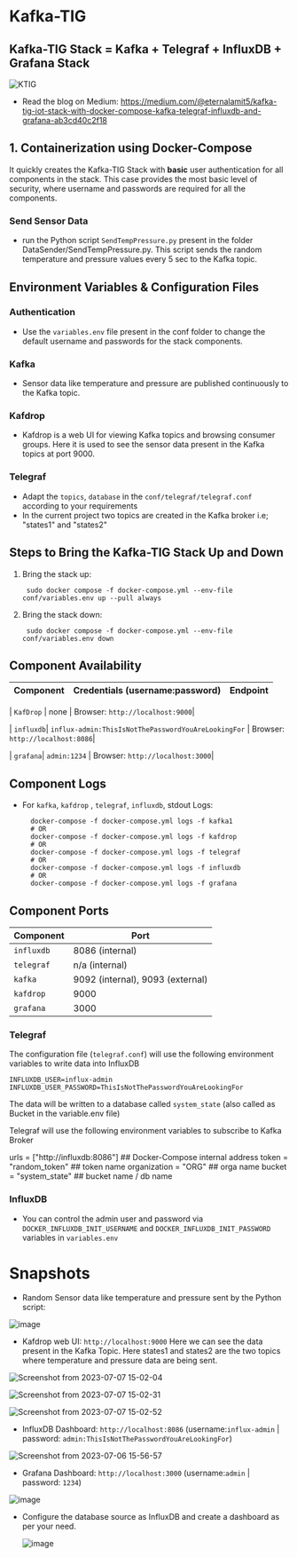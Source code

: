 # Kafka-TIG

## Kafka-TIG Stack = Kafka + Telegraf + InfluxDB + Grafana Stack

![KTIG](https://github.com/eternalamit5/Kafka-TIG/assets/44448083/e3575eec-8075-45a2-9369-7a7b2cb44570)

- Read the blog on Medium:
  https://medium.com/@eternalamit5/kafka-tig-iot-stack-with-docker-compose-kafka-telegraf-influxdb-and-grafana-ab3cd40c2f18


## 1. Containerization using Docker-Compose

It quickly creates the Kafka-TIG Stack with __basic__ user authentication for all
components in the stack. This case provides the most basic level of security, where username and passwords
are required for all the components.

### Send Sensor Data

- run the Python script `SendTempPressure.py` present in the folder DataSender/SendTempPressure.py. This script sends the random temperature and pressure values every 5 sec to the Kafka topic.
  
## Environment Variables & Configuration Files

### Authentication

- Use the `variables.env` file present in the conf folder to change the default username and passwords for the stack components.

### Kafka

- Sensor data like temperature and pressure are published continuously to the Kafka topic.

### Kafdrop

- Kafdrop is a web UI for viewing Kafka topics and browsing consumer groups. Here it is used to see the sensor data present in the Kafka topics at port 9000.

### Telegraf

- Adapt the `topics`, `database` in the `conf/telegraf/telegraf.conf` according to your requirements
- In the current project two topics are created in the Kafka broker i.e; "states1" and "states2"


## Steps to Bring the Kafka-TIG Stack Up and Down


1. Bring the stack up:

        sudo docker compose -f docker-compose.yml --env-file conf/variables.env up --pull always

2. Bring the stack down:

        sudo docker compose -f docker-compose.yml --env-file conf/variables.env down  
    

## Component Availability

|   Component  |  Credentials (username:password)  |                         Endpoint                         |
|:---------:|:-----------------:|:-----------------------------------------------------------------------------------------------------:| 

| `KafDrop` | none                                                | Browser: `http://localhost:9000`|


| `influxdb`| `influx-admin:ThisIsNotThePasswordYouAreLookingFor` | Browser: `http://localhost:8086`|

| `grafana`| `admin:1234` | Browser: `http://localhost:3000`|


## Component Logs
- For `kafka`, `kafdrop` , `telegraf`, `influxdb`,  stdout Logs:

        docker-compose -f docker-compose.yml logs -f kafka1
        # OR
        docker-compose -f docker-compose.yml logs -f kafdrop
        # OR
        docker-compose -f docker-compose.yml logs -f telegraf
        # OR
        docker-compose -f docker-compose.yml logs -f influxdb
        # OR
        docker-compose -f docker-compose.yml logs -f grafana


## Component Ports

| Component   | Port  |
| ----------  | ----- |
| `influxdb`  | 8086 (internal)  |
| `telegraf`  | n/a (internal)  |
| `kafka` | 9092 (internal), 9093 (external) |
| `kafdrop`   | 9000 |
| `grafana`   | 3000 |


### Telegraf

The configuration file (`telegraf.conf`) will use the following environment variables to write data into
InfluxDB

    INFLUXDB_USER=influx-admin
    INFLUXDB_USER_PASSWORD=ThisIsNotThePasswordYouAreLookingFor

The data will be written to a database called `system_state` (also called as Bucket in the variable.env file)

Telegraf will use the following environment variables to subscribe to Kafka Broker

  urls = ["http://influxdb:8086"] ## Docker-Compose internal address
  token = "random_token" ## token name
  organization = "ORG" ## orga name
  bucket = "system_state" ## bucket name / db name


### InfluxDB

- You can control the admin user and password via `DOCKER_INFLUXDB_INIT_USERNAME` and `DOCKER_INFLUXDB_INIT_PASSWORD` variables in `variables.env`

# Snapshots

- Random Sensor data like temperature and pressure sent by the Python script:
  
![image](https://github.com/eternalamit5/KTIS-Kafka-Telegraf-InfluxDB-ReactJS/assets/44448083/e560d810-b4e3-46d5-aa2c-b3f23c05cd59)


- Kafdrop web UI: `http://localhost:9000`
Here we can see the data present in the Kafka Topic. Here states1 and states2 are the two topics where temperature and pressure data are being sent.



![Screenshot from 2023-07-07 15-02-04](https://github.com/eternalamit5/KTIS-Kafka-Telegraf-InfluxDB-ReactJS/assets/44448083/8c3f678b-ec11-4e9c-a1ac-2692ca22f2bd)




![Screenshot from 2023-07-07 15-02-31](https://github.com/eternalamit5/KTIS-Kafka-Telegraf-InfluxDB-ReactJS/assets/44448083/3017dafd-d0ad-4a14-9714-d8e9aa63acf3)





![Screenshot from 2023-07-07 15-02-52](https://github.com/eternalamit5/KTIS-Kafka-Telegraf-InfluxDB-ReactJS/assets/44448083/c7f02366-b104-4010-badb-dcc0bfba3350)








- InfluxDB Dashboard: `http://localhost:8086` (username:`influx-admin` | password: `admin:ThisIsNotThePasswordYouAreLookingFor`)

  
![Screenshot from 2023-07-06 15-56-57](https://github.com/eternalamit5/KTIS-Kafka-Telegraf-InfluxDB-ReactJS/assets/44448083/d1bbb7b0-7278-4ef0-a99e-0997c9a5795c)


- Grafana Dashboard: `http://localhost:3000` (username:`admin` | password: `1234`)

![image](https://github.com/eternalamit5/Kafka-TIG/assets/44448083/33cd9e5c-65f5-457e-a8ca-ed24b4c4b4d7)

- Configure the database source as InfluxDB and create a dashboard as per your need.

  ![image](https://github.com/eternalamit5/Kafka-TIG/assets/44448083/d4d7a67d-3d18-497f-b3b2-cc80b2f4615d)



